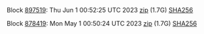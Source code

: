 Block [897519](https://testnet-insight.dashevo.org/insight/block/000000053563e0994443beaa6c7ec916f558d0001c2d67980faa3c24df45433a): Thu Jun  1 00:52:25 UTC 2023 [zip](https://dash-bootstrap-2.ams3.digitaloceanspaces.com/testnet/2023-06-01/bootstrap.dat.zip) (1.7G) [SHA256](https://dash-bootstrap-2.ams3.digitaloceanspaces.com/testnet/2023-06-01/sha256.txt)

Block [878419](https://testnet-insight.dashevo.org/insight/block/000000708eec15ff894b165dc9e17e64ab40f1d3494fb09837e37f103615e0b8): Mon May  1 00:50:24 UTC 2023 [zip](https://dash-bootstrap-2.ams3.digitaloceanspaces.com/testnet/2023-05-01/bootstrap.dat.zip) (1.7G) [SHA256](https://dash-bootstrap-2.ams3.digitaloceanspaces.com/testnet/2023-05-01/sha256.txt)
